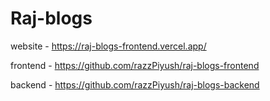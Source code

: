 # Raj-blogs

website - https://raj-blogs-frontend.vercel.app/

frontend - https://github.com/razzPiyush/raj-blogs-frontend 

backend - https://github.com/razzPiyush/raj-blogs-backend

